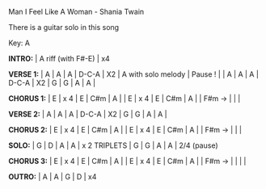 Man I Feel Like A Woman - Shania Twain

There is a guitar solo in this song

Key: A

__INTRO:__
|  A riff (with F#-E) |  x4

__VERSE 1:__
| A | A | A  | D-C-A   | X2
| A with solo melody |  Pause !  |
| A | A | A  | D-C-A   | X2
| G | G | A | A |

__CHORUS 1:__
|  E | x 4
|  E | C#m | A |
|  E | x 4
|  E | C#m | A |
| F#m -> |   |   |

__VERSE 2:__
| A | A | A  | D-C-A   | X2
| G | G | A | A |

__CHORUS 2:__
|  E | x 4
|  E | C#m | A |
|  E | x 4
|  E | C#m | A |
| F#m -> |   |   | 

__SOLO:__
| G  | D  | A  | A  | x 2
TRIPLETS | G | G | A | A | 2/4 (pause)

__CHORUS 3:__
|  E | x 4
|  E | C#m | A |
|  E | x 4
|  E | C#m | A |
| F#m -> |   |   |  |

__OUTRO:__
| A  |  A |  G | D  | x4
